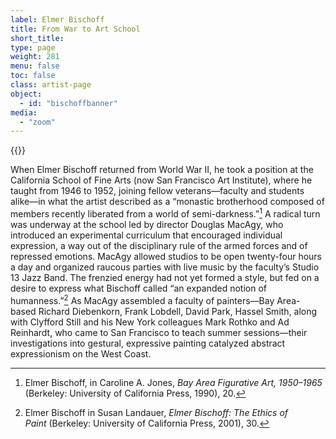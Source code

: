 ```yaml
---
label: Elmer Bischoff
title: From War to Art School
short_title:
type: page
weight: 281
menu: false
toc: false
class: artist-page
object:
  - id: "bischoffbanner"
media:
  - "zoom"
---
```

{{<q-figure id="bischoffbanner">}}

When Elmer Bischoff returned from World War II, he took a position at the California School of Fine Arts (now San Francisco Art Institute), where he taught from 1946 to 1952, joining fellow veterans—faculty and students alike—in what the artist described as a “monastic brotherhood composed of members recently liberated from a world of semi-darkness.”[^1] A radical turn was underway at the school led by director Douglas MacAgy, who introduced an experimental curriculum that encouraged individual expression, a way out of the disciplinary rule of the armed forces and of repressed emotions. MacAgy allowed studios to be open twenty-four hours a day and organized raucous parties with live music by the faculty’s Studio 13 Jazz Band. The frenzied energy had not yet formed a style, but fed on a desire to express what Bischoff called “an expanded notion of humanness.”[^2] As MacAgy assembled a faculty of painters—Bay Area-based Richard Diebenkorn, Frank Lobdell, David Park, Hassel Smith, along with Clyfford Still and his New York colleagues Mark Rothko and Ad Reinhardt, who came to San Francisco to teach summer sessions—their investigations into gestural, expressive painting catalyzed abstract expressionism on the West Coast.

[^1]: Elmer Bischoff, in Caroline A. Jones, *Bay Area Figurative Art, 1950–1965* (Berkeley: University of California Press, 1990), 20.

[^2]: Elmer Bischoff in Susan Landauer, *Elmer Bischoff: The Ethics of Paint* (Berkeley: University of California Press, 2001), 30.
